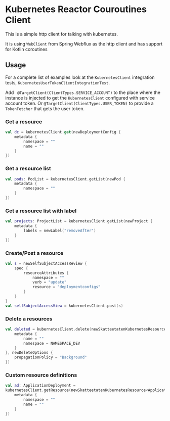 # Kubernetes Reactor Couroutines Client

This is a simple http client for talking with kubernetes. 

It is using `WebClient` from Spring Webflux as the http client and has support for Kotlin coroutines


## Usage

For a complete list of examples look at the `KubernetesClient` integration tests, `KubernetesUserTokenClientIntegrationTest`.

Add ` @TargetClient(ClientTypes.SERVICE_ACCOUNT)` to the place where the instance is injected to get the `KubernetesClient` configured with service account token.
Or `@TargetClient(ClientTypes.USER_TOKEN)` to provide a `TokenFetcher` that gets the user token.

### Get a resource 

```kotlin
val dc = kubernetesClient.get(newDeploymentConfig {
    metadata {
        namespace = ""
        name = ""
    }
})
```

### Get a resource list

```kotlin
val pods: PodList = kubernetesClient.getList(newPod {
    metadata {
        namespace = ""
    }
})
``` 

### Get a resource list with label

```kotlin
val projects: ProjectList = kubernetesClient.getList(newProject {
    metadata {
        labels = newLabel("removeAfter") 
    }
})
```

### Create/Post a resource

```kotlin
val s = newSelfSubjectAccessReview {
    spec {
        resourceAttributes {
            namespace = ""
            verb = "update"
            resource = "deploymentconfigs"
        }
    }
}
val selfSubjectAccessView = kubernetesClient.post(s)
```

### Delete a resources
```kotlin
val deleted = kubernetesClient.delete(newSkatteetatenKubernetesResource<ApplicationDeployment> {
    metadata {
        name = ""
        namespace = NAMESPACE_DEV
    }
}, newDeleteOptions {
    propagationPolicy = "Background"
})
```

### Custom resource definitions

```kotlin
val ad: ApplicationDeployment =
kubernetesClient.getResource(newSkatteetatenKubernetesResource<ApplicationDeployment> {
    metadata {
        namespace = ""
        name = ""
    }
})
```
